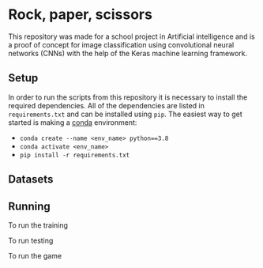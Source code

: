 # Rock, paper, scissors

This repository was made for a school project in Artificial intelligence and is a proof of concept for image classification using convolutional neural networks (CNNs) with the help of the Keras machine learning framework.

## Setup

In order to run the scripts from this repository it is necessary to install the required dependencies. All of the dependencies are listed in `requirements.txt` and can be installed using `pip`. The easiest way to get started is making a [conda](https://docs.conda.io/en/latest/) environment:

- `conda create --name <env_name> python==3.8`
- `conda activate <env_name>`
- `pip install -r requirements.txt`

## Datasets

## Running

To run the training

To run testing

To run the game